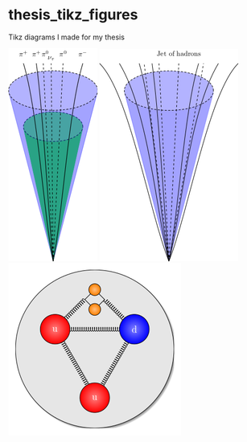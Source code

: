 # thesis_tikz_figures

Tikz diagrams I made for my thesis

![tau_had](figures/tauJetCartoon.png)
![jet](figures/tauJetCartoon2.png)
![proton](figures/proton.png)
